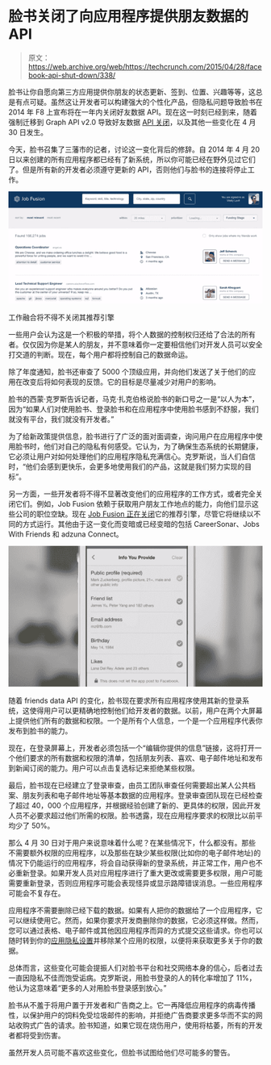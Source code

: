 # 脸书关闭了向应用程序提供朋友数据的 API

> 原文：<https://web.archive.org/web/https://techcrunch.com/2015/04/28/facebook-api-shut-down/338/>

脸书让你自愿向第三方应用提供你朋友的状态更新、签到、位置、兴趣等等，这总是有点可疑。虽然这让开发者可以构建强大的个性化产品，但隐私问题导致脸书在 2014 年 F8 上宣布将在一年内关闭好友数据 API。现在这一时刻已经到来，随着强制迁移到 Graph API v2.0 导致好友数据 [API 关闭](https://web.archive.org/web/20211223170411/https://developers.facebook.com/docs/apps/changelog#v2_0_login)，以及其他一些变化在 4 月 30 日发生。

今天，脸书召集了三藩市的记者，讨论这一变化背后的修辞。自 2014 年 4 月 20 日以来创建的所有应用程序都已经有了新系统，所以你可能已经在野外见过它们了。但是所有新的开发者必须遵守更新的 API，否则他们与脸书的连接将停止工作。

![Job Fusion'](img/53628be9aea34a5889a9ed9c6bce328a.png)

工作融合将不得不关闭其推荐引擎

一些用户会认为这是一个积极的举措，将个人数据的控制权归还给了合法的所有者。仅仅因为你是某人的朋友，并不意味着你一定要相信他们对开发人员可以安全打交道的判断。现在，每个用户都将控制自己的数据命运。

除了年度通知，脸书还审查了 5000 个顶级应用，并向他们发送了关于他们的应用在改变后将如何表现的反馈。它的目标是尽量减少对用户的影响。

脸书的西蒙·克罗斯告诉记者，马克·扎克伯格说脸书的新口号之一是“以人为本”，因为“如果人们对使用脸书、登录脸书和在应用程序中使用脸书感到不舒服，我们就没有平台，我们就没有开发者。”

为了给新政策提供信息，脸书进行了广泛的面对面调查，询问用户在应用程序中使用脸书时，他们对自己的隐私有何感受。它认为，为了确保生态系统的长期健康，它必须让用户对如何处理他们的应用程序隐私充满信心。克罗斯说，当人们自信时，“他们会感到更快乐，会更多地使用我们的产品，这就是我们努力实现的目标”。

另一方面，一些开发者将不得不显著改变他们的应用程序的工作方式，或者完全关闭它们。例如，Job Fusion 依赖于获取用户朋友工作地点的能力，向他们显示这些公司的职位空缺。现在 [Job Fusion 正在关闭](https://web.archive.org/web/20211223170411/http://jobfusion.co/blog/no-more-referrals-fb-friends-api-shutting-down-april-30)它的推荐引擎，尽管它将继续以不同的方式运行。其他由于这一变化而变暗或已经变暗的包括 CareerSonar、Jobs With Friends 和 adzuna Connect。

![screen-shot-2014-04-30-at-1-13-41-pm](img/df1c44a78d840194fa331f87ca79db69.png)

随着 friends data API 的变化，脸书现在要求所有应用程序使用其新的登录系统，这使得用户可以更精确地控制他们给开发者的数据。以前，用户在两个大屏幕上提供他们所有的数据和权限。一个是所有个人信息，一个是一个应用程序代表你发布到脸书的能力。

现在，在登录屏幕上，开发者必须包括一个“编辑你提供的信息”链接，这将打开一个他们要求的所有数据和权限的清单，包括朋友列表、喜欢、电子邮件地址和发布到新闻订阅的能力。用户可以点击复选标记来拒绝某些权限。

最后，脸书现在已经建立了登录审查，由员工团队审查任何需要超出某人公共档案、朋友列表和电子邮件地址等基本数据的应用程序。登录审查团队现在已经检查了超过 40，000 个应用程序，并根据经验创建了新的、更具体的权限，因此开发人员不必要求超过他们所需的权限。脸书透露，现在应用程序要求的权限比以前平均少了 50%。

那么 4 月 30 日对于用户来说意味着什么呢？在某些情况下，什么都没有。那些不需要额外权限的应用程序，以及那些在缺少某些权限(比如你的电子邮件地址)的情况下仍能运行的应用程序，将会自动获得新的登录系统，并正常工作，用户也不必重新登录。如果开发人员对应用程序进行了重大更改或需要更多权限，用户可能需要重新登录，否则应用程序可能会表现怪异或显示路障错误消息。一些应用程序可能会不复存在。

应用程序不需要删除已经下载的数据。如果有人把你的数据给了一个应用程序，它可以继续使用它。然而，如果你要求开发商删除你的数据，它必须这样做。然而，您可以通过表格、电子邮件或其他因应用程序而异的方式提交这些请求。你也可以随时转到你的[应用隐私设置](https://web.archive.org/web/20211223170411/https://www.facebook.com/settings?tab=applications)并移除某个应用的权限，以便将来获取更多关于你的数据。

总体而言，这些变化可能会提振人们对脸书平台和社交网络本身的信心，后者过去一直因隐私不佳而饱受诟病。克罗斯说，用脸书登录的人的转化率增加了 11%，他认为这意味着“更多的人对用脸书登录感到放心。”

脸书从不羞于将用户置于开发者和广告商之上。它一再降低应用程序的病毒传播性，以保护用户的饲料免受垃圾邮件的影响，并拒绝广告商要求更多华而不实的网站收购式广告的请求。脸书知道，如果它现在烧伤用户，使用将枯萎，所有的开发者都将受到伤害。

虽然开发人员可能不喜欢这些变化，但脸书试图给他们尽可能多的警告。